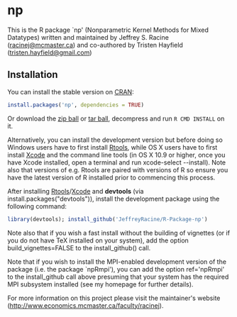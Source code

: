 # np

This is the R package `np' (Nonparametric Kernel Methods for Mixed Datatypes) written and maintained by Jeffrey S. Racine (racinej@mcmaster.ca) and co-authored by Tristen Hayfield (tristen.hayfield@gmail.com)

## Installation

You can install the stable version on [CRAN](http://cran.r-project.org/package=np):

```r
install.packages('np', dependencies = TRUE)
```

Or download the [zip
 ball](https://github.com/JeffreyRacine/R-Package-np/zipball/master)
 or [tar
 ball](https://github.com/JeffreyRacine/R-Package-np/tarball/master),
 decompress and run `R CMD INSTALL` on it.

Alternatively, you can install the development version but before
doing so Windows users have to first install
[Rtools](http://cran.r-project.org/bin/windows/Rtools), while OS X
users have to first install
[Xcode](https://itunes.apple.com/us/app/xcode/id497799835) and the
command line tools (in OS X 10.9 or higher, once you have Xcode
installed, open a terminal and run xcode-select --install). Note also
that versions of e.g. Rtools are paired with versions of R so ensure
you have the latest version of R installed prior to commencing this
process.

After installing
[Rtools](http://cran.r-project.org/bin/windows/Rtools)/[Xcode](https://itunes.apple.com/us/app/xcode/id497799835)
and **devtools** (via install.packages("devtools")), install the
development package using the following command:

```r
library(devtools); install_github('JeffreyRacine/R-Package-np')
```

Note also that if you wish a fast install without the building of
vignettes (or if you do not have TeX installed on your system), add
the option build_vignettes=FALSE to the install_github() call.

Note that if you wish to install the MPI-enabled development version
of the package (i.e. the package `npRmpi'), you can add the option
ref='npRmpi' to the install_github call above presuming that your
system has the required MPI subsystem installed (see my homepage for
further details).

For more information on this project please visit the maintainer's website (http://www.economics.mcmaster.ca/faculty/racinej).

